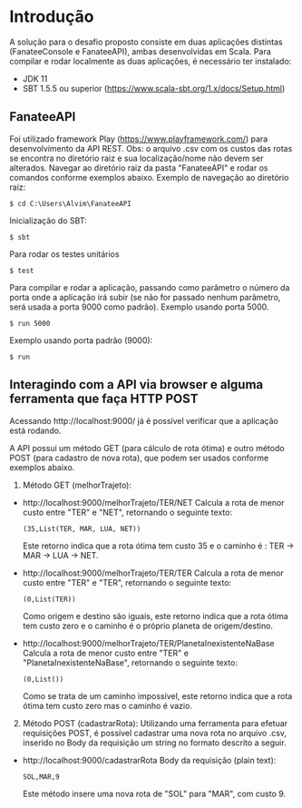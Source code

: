 # Introdução #
A solução para o desafio proposto consiste em duas aplicações distintas (FanateeConsole e FanateeAPI), ambas desenvolvidas em Scala.
Para compilar e rodar localmente as duas aplicações, é necessário ter instalado:
- JDK 11
- SBT 1.5.5 ou superior (https://www.scala-sbt.org/1.x/docs/Setup.html)

## FanateeAPI ##
Foi utilizado framework Play (https://www.playframework.com/) para desenvolvimento da API REST.
Obs: o arquivo .csv com os custos das rotas se encontra no diretório raiz e sua localização/nome não devem ser alterados.
Navegar ao diretório raiz da pasta "FanateeAPI" e rodar os comandos conforme exemplos abaixo.
Exemplo de navegação ao diretório raiz:
```shell
$ cd C:\Users\Alvim\FanateeAPI
```
Inicialização do SBT:
```shell
$ sbt
```
Para rodar os testes unitários
```shell
$ test
```
Para compilar e rodar a aplicação, passando como parâmetro o número da porta onde a aplicação irá subir (se não for passado nenhum parâmetro, será usada a porta 9000 como padrão).
Exemplo usando porta 5000.
```shell
$ run 5000
```
Exemplo usando porta padrão (9000):
```shell
$ run
```

## Interagindo com a API via browser e alguma ferramenta que faça HTTP POST ##
Acessando http://localhost:9000/ já é possível verificar que a aplicação está rodando.

A API possui um método GET (para cálculo de rota ótima) e outro método POST (para cadastro de nova rota), que podem ser usados conforme exemplos abaixo.

1. Método GET (melhorTrajeto):
- http://localhost:9000/melhorTrajeto/TER/NET
    Calcula a rota de menor custo entre "TER" e "NET", retornando o seguinte texto:

    ```shell
    (35,List(TER, MAR, LUA, NET))
    ```
    Este retorno indica que a rota ótima tem custo 35 e o caminho é : TER -> MAR -> LUA -> NET.
    
- http://localhost:9000/melhorTrajeto/TER/TER
    Calcula a rota de menor custo entre "TER" e "TER", retornando o seguinte texto:

    ```shell
    (0,List(TER))
    ```
    Como origem e destino são iguais, este retorno indica que a rota ótima tem custo zero e o caminho é o próprio planeta de origem/destino.
    
- http://localhost:9000/melhorTrajeto/TER/PlanetaInexistenteNaBase
    Calcula a rota de menor custo entre "TER" e "PlanetaInexistenteNaBase", retornando o seguinte texto:

    ```shell
    (0,List())
    ```
    Como se trata de um caminho impossível, este retorno indica que a rota ótima tem custo zero mas o caminho é vazio.

2. Método POST (cadastrarRota):
Utilizando uma ferramenta para efetuar requisições POST, é possível cadastrar uma nova rota no arquivo .csv, inserido no Body da requisição um string no formato descrito a seguir.
- http://localhost:9000/cadastrarRota
 Body da requisição (plain text):
    ```shell
    SOL,MAR,9
    ```
    Este método insere uma nova rota de "SOL" para "MAR", com custo 9.
